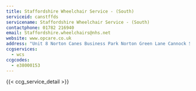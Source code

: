 ```yaml
---
title: Staffordshire Wheelchair Service - (South)
serviceid: canstffds
servicename: Staffordshire Wheelchair Service - (South)
contactphone: 01782 216940
email: Staffordshire.wheelchairs@nhs.net
website: www.opcare.co.uk
address: "Unit 8 Norton Canes Business Park Norton Green Lane Cannock Staffordshire WS11 9SS"
ccgservices:
  - wcs
ccgcodes:
  - e38000153
---
```


{{< ccg_service_detail >}}
